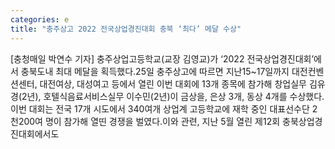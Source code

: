 ```yaml
---
categories: e
title: "충주상고 2022 전국상업경진대회 충북 ‘최다’ 메달 수상"
---
```

[충청매일 박연수 기자] 충주상업고등학교(교장 김영교)가 ‘2022 전국상업경진대회’에서 충북도내 최대 메달을 획득했다.25일 충주상고에 따르면 지난15~17일까지 대전컨벤션센터, 대전여상, 대성여고 등에서 열린 이번 대회에 13개 종목에 참가해 창업실무 김유경(2년), 호텔식음료서비스실무 이수민(2년)이 금상을, 은상 3개, 동상 4개를 수상했다.이번 대회는 전국 17개 시도에서 340여개 상업계 고등학교에 재학 중인 대표선수단 2천200여 명이 참가해 열띤 경쟁을 벌였다.이와 관련, 지난 5월 열린 제12회 충북상업경진대회에서도